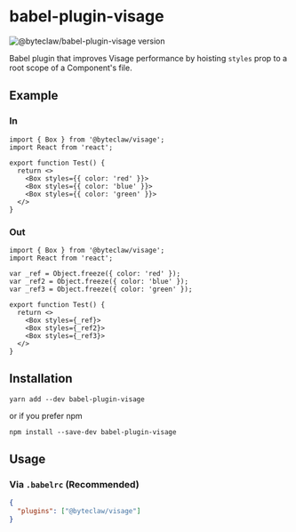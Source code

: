 # babel-plugin-visage

![@byteclaw/babel-plugin-visage version](https://img.shields.io/npm/v/@byteclaw/babel-plugin-visage.svg?style=flat-square&label=@byteclaw/babel-plugin-visage)

Babel plugin that improves Visage performance by hoisting `styles` prop to a root scope of a Component's file.

## Example

### In

```tsx
import { Box } from '@byteclaw/visage';
import React from 'react';

export function Test() {
  return <>
    <Box styles={{ color: 'red' }}>
    <Box styles={{ color: 'blue' }}>
    <Box styles={{ color: 'green' }}>
  </>
}
```

### Out

```tsx
import { Box } from '@byteclaw/visage';
import React from 'react';

var _ref = Object.freeze({ color: 'red' });
var _ref2 = Object.freeze({ color: 'blue' });
var _ref3 = Object.freeze({ color: 'green' });

export function Test() {
  return <>
    <Box styles={_ref}>
    <Box styles={_ref2}>
    <Box styles={_ref3}>
  </>
}
```

## Installation

```
yarn add --dev babel-plugin-visage
```

or if you prefer npm

```
npm install --save-dev babel-plugin-visage
```

## Usage

### Via `.babelrc` (Recommended)

```json
{
  "plugins": ["@byteclaw/visage"]
}
```
